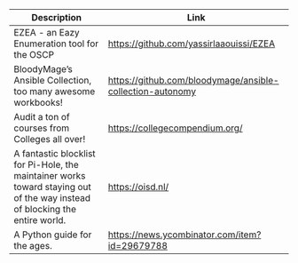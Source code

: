 Description | Link
------------ | ------------
EZEA - an Eazy Enumeration tool for the OSCP | https://github.com/yassirlaaouissi/EZEA
BloodyMage’s Ansible Collection, too many awesome workbooks! | https://github.com/bloodymage/ansible-collection-autonomy
Audit a ton of courses from Colleges all over! | https://collegecompendium.org/
A fantastic blocklist for Pi-Hole, the maintainer works toward staying out of the way instead of blocking the entire world. | https://oisd.nl/
A Python guide for the ages. | https://news.ycombinator.com/item?id=29679788
